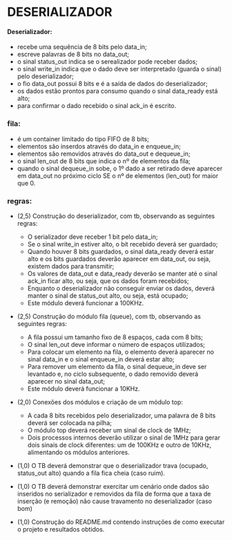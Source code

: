 # DESERIALIZADOR

#### Deserializador: 
- recebe uma sequência de 8 bits pelo data_in;
- escreve palavras de 8 bits no data_out;
- o sinal status_out indica se o serealizador pode receber dados;
- o sinal write_in indica que o dado deve ser interpretado (guarda o sinal) pelo deserializador;
- o fio data_out possui 8 bits e é a saída de dados do deserializador;
- os dados estão prontos para consumo quando o sinal data_ready está alto;
- para confirmar o dado recebido o sinal ack_in é escrito.

### fila:
- é um container limitado do tipo FIFO de 8 bits;
- elementos são inserdos através do data_in e enqueue_in;
- elementos são removidos através do data_out e dequeue_in;
- o sinal len_out de 8 bits que indica o nº de elementos da fila;
- quando o sinal dequeue_in sobe, o 1º dado a ser retirado deve aparecer em data_out no próximo ciclo SE o nº de elementos (len_out) for maior que 0.

### regras:
- (2,5) Construção do deserializador, com tb, observando as seguintes regras: 
     - O serializador deve receber 1 bit pelo data_in;
     - Se o sinal write_in estiver alto, o bit recebido deverá ser guardado; 
     - Quando houver 8 bits guardados, o sinal data_ready deverá estar alto e os bits guardados deverão aparecer em data_out, ou seja, existem dados para transmitir;
     - Os valores de data_out e data_ready deverão se manter até o sinal ack_in ficar alto, ou seja, que os dados foram recebidos;
     - Enquanto o deserializador não conseguir enviar os dados, deverá manter o sinal de status_out alto, ou seja, está ocupado;
     - Este módulo deverá funcionar a 100KHz. 

- (2,5) Construção do módulo fila (queue), com tb, observando as seguintes regras: 
     - A fila possui um tamanho fixo de 8 espaços, cada com 8 bits;
     - O sinal len_out deve informar o número de espaços utilizados;
     - Para colocar um elemento na fila, o elemento deverá aparecer no sinal data_in e o sinal enqueue_in deverá estar alto; 
     - Para remover um elemento da fila, o sinal dequeue_in deve ser levantado e, no ciclo subsequente, o dado removido deverá aparecer no sinal data_out; 
     - Este módulo deverá funcionar a 10KHz.

- (2,0) Conexões dos módulos e criação de um módulo top:
     - A cada 8 bits recebidos pelo deserializador, uma palavra de 8 bits deverá ser colocada na pilha;
     - O módulo top deverá receber um sinal de clock de 1MHz;
     - Dois processos internos deverão utilizar o sinal de 1MHz para gerar dois sinais de clock diferentes: um de 100KHz e outro de 10KHz, alimentando os módulos anteriores.

- (1,0) O TB deverá demonstrar que o deserializador trava (ocupado, status_out alto) quando a fila fica cheia (caso ruim).

- (1,0) O TB deverá demonstrar exercitar um cenário onde dados são inseridos no serializador e removidos da fila de forma que a taxa de inserção (e remoção) não cause travamento no deserializador (caso bom) 

- (1,0) Construção do README.md contendo instruções de como executar o projeto e resultados obtidos.
